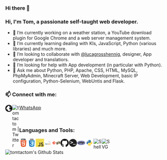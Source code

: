 ### Hi there 👋

### Hi, I'm Tom, a passionate self-taught web developer.
- 🔭 I’m currently working on a weather station, a YouTube download plugin for Google Chrome and a web server management system.
- 🌱 I’m currently learning dealing with KIs, JavaScript, Python (various libraries) and much more.
- 👯 I’m looking to collaborate with [@lucagrosshennig](https://github.com/lucagrosshennig), designer, App developer and translatiors.
- 🤔 I’m looking for help with App development (in particular with Python).
- 💬 Ask me about Python, PHP, Apache, CSS, HTML, MySQL, PhpMyAdmin, Minecraft Server, Web Development, basic IP configuration, Python-Selenium, WebUntis and Flask.

### 📫 Connect with me:

[WhatsApp](http://wa.me/004915754088299/?text=Hallo+Tom%2C%0D%0AIch+habe+dein+Profil+auf+GitHub+gefunden+und+habe+eine+Frage.)
[<img align="left" alt="tomtactom" width="22px" src="https://raw.githubusercontent.com/iconic/open-iconic/master/svg/globe.svg" />][website]
[<img align="left" alt="tomtactom | Twitter" width="22px" src="https://cdn.jsdelivr.net/npm/simple-icons@v3/icons/twitter.svg" />][twitter]

<br />

### Languages and Tools:

<img align="left" alt="HTML5" width="26px" src="https://raw.githubusercontent.com/github/explore/80688e429a7d4ef2fca1e82350fe8e3517d3494d/topics/html/html.png" />
<img align="left" alt="CSS3" width="26px" src="https://raw.githubusercontent.com/github/explore/80688e429a7d4ef2fca1e82350fe8e3517d3494d/topics/css/css.png" />
<img align="left" alt="JavaScript" width="26px" src="https://raw.githubusercontent.com/github/explore/80688e429a7d4ef2fca1e82350fe8e3517d3494d/topics/javascript/javascript.png" />
<img align="left" alt="MySQL" width="26px" src="https://raw.githubusercontent.com/github/explore/80688e429a7d4ef2fca1e82350fe8e3517d3494d/topics/mysql/mysql.png" />
<img align="left" alt="Git" width="26px" src="https://raw.githubusercontent.com/github/explore/80688e429a7d4ef2fca1e82350fe8e3517d3494d/topics/git/git.png" />
<img align="left" alt="GitHub" width="26px" src="https://raw.githubusercontent.com/github/explore/78df643247d429f6cc873026c0622819ad797942/topics/github/github.png" />
<img align="left" alt="Terminal" width="26px" src="https://raw.githubusercontent.com/github/explore/80688e429a7d4ef2fca1e82350fe8e3517d3494d/topics/terminal/terminal.png" />
<img align="left" alt="PHP" width="26px" src="https://raw.githubusercontent.com/github/explore/80688e429a7d4ef2fca1e82350fe8e3517d3494d/topics/php/php.png" />
<img align="left" alt="Python" width="26px" src="https://raw.githubusercontent.com/github/explore/80688e429a7d4ef2fca1e82350fe8e3517d3494d/topics/python/python.png" />
<img align="left" alt="Shell" width="26px" src="https://raw.githubusercontent.com/rhoit/mode-icons/dump/icons/bash.png" />
<img align="left" alt="SVG" width="26px" src="https://raw.githubusercontent.com/rhoit/mode-icons/dump/icons/svg.png" />
<br />
<br />

<img align="left" alt="tomtactom's Github Stats" src="https://github-readme-stats.codestackr.vercel.app/api?username=tomtactom&count_private=true&show_icons=true&hide_border=true" />

[website]: https://tom-aschmann.de
[twitter]: https://twitter.com/tomtactom
